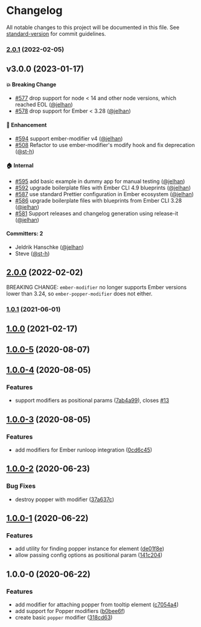 # Changelog

All notable changes to this project will be documented in this file. See [standard-version](https://github.com/conventional-changelog/standard-version) for commit guidelines.

### [2.0.1](https://github.com/alexlafroscia/ember-popper-modifier/compare/v2.0.0...v2.0.1) (2022-02-05)

## v3.0.0 (2023-01-17)

#### :boom: Breaking Change

- [#577](https://github.com/adopted-ember-addons/ember-popper-modifier/pull/577) drop support for node < 14 and other node versions, which reached EOL ([@jelhan](https://github.com/jelhan))
- [#578](https://github.com/adopted-ember-addons/ember-popper-modifier/pull/578) drop support for Ember < 3.28 ([@jelhan](https://github.com/jelhan))

#### :rocket: Enhancement

- [#594](https://github.com/adopted-ember-addons/ember-popper-modifier/pull/594) support ember-modifier v4 ([@jelhan](https://github.com/jelhan))
- [#508](https://github.com/adopted-ember-addons/ember-popper-modifier/pull/508) Refactor to use ember-modifier's modify hook and fix deprecation ([@st-h](https://github.com/st-h))

#### :house: Internal

- [#595](https://github.com/adopted-ember-addons/ember-popper-modifier/pull/595) add basic example in dummy app for manual testing ([@jelhan](https://github.com/jelhan))
- [#592](https://github.com/adopted-ember-addons/ember-popper-modifier/pull/592) upgrade boilerplate files with Ember CLI 4.9 blueprints ([@jelhan](https://github.com/jelhan))
- [#587](https://github.com/adopted-ember-addons/ember-popper-modifier/pull/587) use standard Prettier configuration in Ember ecosystem ([@jelhan](https://github.com/jelhan))
- [#586](https://github.com/adopted-ember-addons/ember-popper-modifier/pull/586) upgrade boilerplate files with blueprints from Ember CLI 3.28 ([@jelhan](https://github.com/jelhan))
- [#581](https://github.com/adopted-ember-addons/ember-popper-modifier/pull/581) Support releases and changelog generation using release-it ([@jelhan](https://github.com/jelhan))

#### Committers: 2

- Jeldrik Hanschke ([@jelhan](https://github.com/jelhan))
- Steve ([@st-h](https://github.com/st-h))

## [2.0.0](https://github.com/alexlafroscia/ember-popper-modifier/compare/v1.0.1...v2.0.0) (2022-02-02)

BREAKING CHANGE: `ember-modifier` no longer supports Ember versions lower than 3.24, so `ember-popper-modifier` does not either.

### [1.0.1](https://github.com/alexlafroscia/ember-popper-modifier/compare/v1.0.0...v1.0.1) (2021-06-01)

## [1.0.0](https://github.com/alexlafroscia/ember-popper-modifier/compare/v1.0.0-5...v1.0.0) (2021-02-17)

## [1.0.0-5](https://github.com/alexlafroscia/ember-popper-modifier/compare/v1.0.0-4...v1.0.0-5) (2020-08-07)

## [1.0.0-4](https://github.com/alexlafroscia/ember-popper-modifier/compare/v1.0.0-3...v1.0.0-4) (2020-08-05)

### Features

- support modifiers as positional params ([7ab4a99](https://github.com/alexlafroscia/ember-popper-modifier/commit/7ab4a99d53b54aea7dd5d7e20f619c46af8f729a)), closes [#13](https://github.com/alexlafroscia/ember-popper-modifier/issues/13)

## [1.0.0-3](https://github.com/alexlafroscia/ember-popper-modifier/compare/v1.0.0-2...v1.0.0-3) (2020-08-05)

### Features

- add modifiers for Ember runloop integration ([0cd6c45](https://github.com/alexlafroscia/ember-popper-modifier/commit/0cd6c45a473a5c3339eba441a50848040884d7cf))

## [1.0.0-2](https://github.com/alexlafroscia/ember-popper-modifier/compare/v1.0.0-1...v1.0.0-2) (2020-06-23)

### Bug Fixes

- destroy popper with modifier ([37a637c](https://github.com/alexlafroscia/ember-popper-modifier/commit/37a637cca5e5e0a94db8dc2d7c1c97eaeaf4fe58))

## [1.0.0-1](https://github.com/alexlafroscia/ember-popper-modifier/compare/v1.0.0-0...v1.0.0-1) (2020-06-22)

### Features

- add utility for finding popper instance for element ([de01f8e](https://github.com/alexlafroscia/ember-popper-modifier/commit/de01f8e474e8b093ec906c45be0f41f51265c22a))
- allow passing config options as positional param ([141c204](https://github.com/alexlafroscia/ember-popper-modifier/commit/141c2040701a976faa1c3bce87c6fc90a5b2619d))

## 1.0.0-0 (2020-06-22)

### Features

- add modifier for attaching popper from tooltip element ([c7054a4](https://github.com/alexlafroscia/ember-popper-modifier/commit/c7054a4c1c849d9ac3bae9e248e96397b7eb077c))
- add support for Popper modifiers ([b0bee6f](https://github.com/alexlafroscia/ember-popper-modifier/commit/b0bee6f0162ca5133d3b129eaf2bdca2aa746fff))
- create basic `popper` modifier ([318cd63](https://github.com/alexlafroscia/ember-popper-modifier/commit/318cd63b1b619012f17b6cd86b29fdcc872c9a8f))
